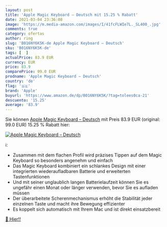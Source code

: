 ```yaml
---
layout: post
title: 'Apple Magic Keyboard – Deutsch mit 15.25 % Rabatt'
date: 2021-03-04 23:36:08
image: 'https://m.media-amazon.com/images/I/41fcFLWIe7L._SL400_.jpg'
comments: true
category: ofertas
author: ring
slug: 'B016NY6K5K-de Apple Magic Keyboard – Deutsch'
sku: 'B016NY6K5K-de'
tags: [  ]
actualPrice: 83.9 EUR
currency: EUR
price: 83.9
comparePrice: 99.0 EUR
prodname: 'Apple Magic Keyboard – Deutsch'
country: 'de'
flag: '🇩🇪'
brand: 'Apple'
buyurl: 'https://www.amazon.de/dp/B016NY6K5K/?tag=tolees0ca-21'
descuento: '15.25'
average: '83.9'
---
```


Sie können [Apple Magic Keyboard – Deutsch](https://www.amazon.de/dp/B016NY6K5K/?tag=tolees0ca-21) mit Preis 83.9 EUR (original: 99.0 EUR) 15.25 % Rabatt hier:

[![Apple Magic Keyboard – Deutsch](https://m.media-amazon.com/images/I/41fcFLWIe7L._SL400_.jpg)](https://www.amazon.de/dp/B016NY6K5K/?tag=tolees0ca-21)

ℹ️:

- Zusammen mit dem flachen Profil wird präzises Tippen auf dem Magic Keyboard so besonders angenehm und einfach
- Das Magic Keyboard kombiniert ein schlankes Design mit einer integrierten wiederaufladbaren Batterie und erweiterten Tastenfunktionen
- Und mit seiner unglaublich langen Batterielaufzeit können Sie es ungefähr einen Monat oder länger verwenden, bevor Sie es aufladen müssen
- Der überarbeitete Scherenmechanismus erhöht die Stabilität jeder einzelnen Taste und macht ihre Bewegung effizienter
- Es koppelt sich automatisch mit Ihrem Mac und ist direkt einsatzbereit

[🛒 Hier!!](https://www.amazon.de/dp/B016NY6K5K/?tag=tolees0ca-21)
